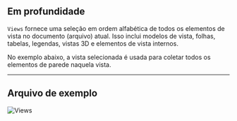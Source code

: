 ## Em profundidade
`Views` fornece uma seleção em ordem alfabética de todos os elementos de vista no documento (arquivo) atual. Isso inclui modelos de vista, folhas, tabelas, legendas, vistas 3D e elementos de vista internos.

No exemplo abaixo, a vista selecionada é usada para coletar todos os elementos de parede naquela vista.
___
## Arquivo de exemplo

![Views](./DSRevitNodesUI.Views_img.jpg)
